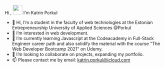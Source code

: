Hi , <img src="https://raw.githubusercontent.com/MartinHeinz/MartinHeinz/master/wave.gif" width="30px"> I'm Katrin Porkul


- 👋 Hi, I’m a student in the faculty of web technologies at the Estonian Entrepreneurship University of Applied Sciences @Porkul
- 👀 I’m interested in web development.
- 🌱 I’m currently learning Javascript at the Codeacademy in Full-Stack Engineer career path and also solidify the material with the course "The Web Developer Bootcamp 2021" on Udemy. 
- 💞️ I’m looking to collaborate on projects, expanding my portfolio.
- 📫 Please contact me by email: katrin.porkul@icloud.com

